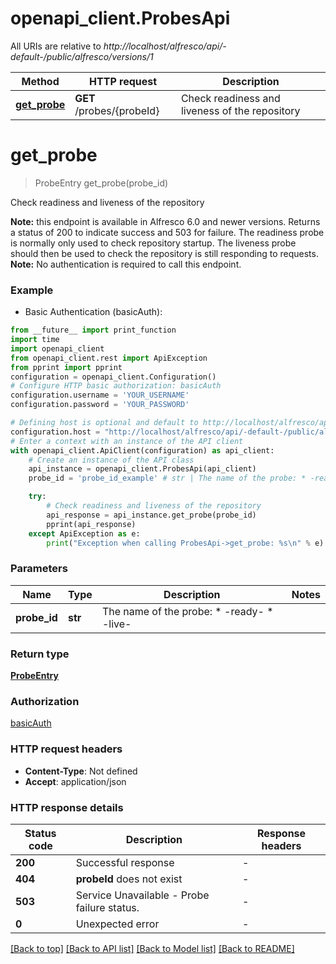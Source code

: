 # openapi_client.ProbesApi

All URIs are relative to *http://localhost/alfresco/api/-default-/public/alfresco/versions/1*

Method | HTTP request | Description
------------- | ------------- | -------------
[**get_probe**](ProbesApi.md#get_probe) | **GET** /probes/{probeId} | Check readiness and liveness of the repository


# **get_probe**
> ProbeEntry get_probe(probe_id)

Check readiness and liveness of the repository

**Note:** this endpoint is available in Alfresco 6.0 and newer versions.  Returns a status of 200 to indicate success and 503 for failure.  The readiness probe is normally only used to check repository startup.  The liveness probe should then be used to check the repository is still responding to requests.  **Note:** No authentication is required to call this endpoint. 

### Example

* Basic Authentication (basicAuth):
```python
from __future__ import print_function
import time
import openapi_client
from openapi_client.rest import ApiException
from pprint import pprint
configuration = openapi_client.Configuration()
# Configure HTTP basic authorization: basicAuth
configuration.username = 'YOUR_USERNAME'
configuration.password = 'YOUR_PASSWORD'

# Defining host is optional and default to http://localhost/alfresco/api/-default-/public/alfresco/versions/1
configuration.host = "http://localhost/alfresco/api/-default-/public/alfresco/versions/1"
# Enter a context with an instance of the API client
with openapi_client.ApiClient(configuration) as api_client:
    # Create an instance of the API class
    api_instance = openapi_client.ProbesApi(api_client)
    probe_id = 'probe_id_example' # str | The name of the probe: * -ready- * -live- 

    try:
        # Check readiness and liveness of the repository
        api_response = api_instance.get_probe(probe_id)
        pprint(api_response)
    except ApiException as e:
        print("Exception when calling ProbesApi->get_probe: %s\n" % e)
```

### Parameters

Name | Type | Description  | Notes
------------- | ------------- | ------------- | -------------
 **probe_id** | **str**| The name of the probe: * -ready- * -live-  | 

### Return type

[**ProbeEntry**](ProbeEntry.md)

### Authorization

[basicAuth](../README.md#basicAuth)

### HTTP request headers

 - **Content-Type**: Not defined
 - **Accept**: application/json

### HTTP response details
| Status code | Description | Response headers |
|-------------|-------------|------------------|
**200** | Successful response |  -  |
**404** | **probeId** does not exist  |  -  |
**503** | Service Unavailable - Probe failure status. |  -  |
**0** | Unexpected error |  -  |

[[Back to top]](#) [[Back to API list]](../README.md#documentation-for-api-endpoints) [[Back to Model list]](../README.md#documentation-for-models) [[Back to README]](../README.md)

